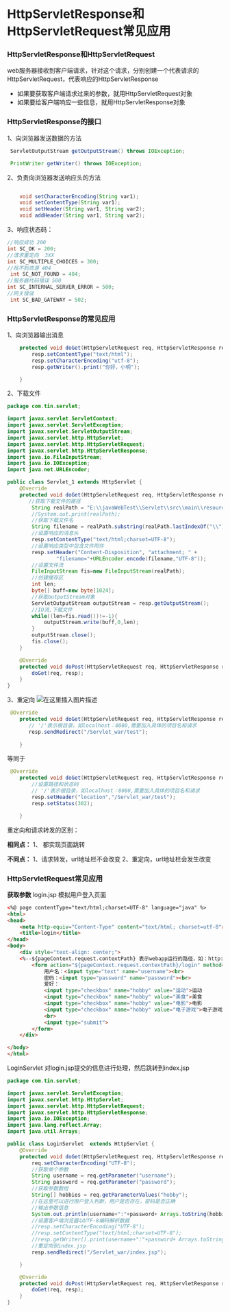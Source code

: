 # HttpServletResponse和HttpServletRequest常见应用

<!--more-->


### HttpServletResponse和HttpServletRequest
web服务器接收到客户端请求，针对这个请求，分别创建一个代表请求的HttpServletRequest，代表响应的HttpServletResponse

 - 如果要获取客户端请求过来的参数，就用HttpServletRequest对象
 - 如果要给客户端响应一些信息，就用HttpServletResponse对象
### HttpServletResponse的接口
1、向浏览器发送数据的方法

```java
 ServletOutputStream getOutputStream() throws IOException;

 PrintWriter getWriter() throws IOException;
```
2、负责向浏览器发送响应头的方法

```java

    void setCharacterEncoding(String var1);
    void setContentType(String var1);
    void setHeader(String var1, String var2);
    void addHeader(String var1, String var2);
```
3、响应状态码：

```java
//响应成功 200
int SC_OK = 200;
//请求重定向  3XX
int SC_MULTIPLE_CHOICES = 300;
//找不到资源 404
 int SC_NOT_FOUND = 404;
//服务器代码错误 500
int SC_INTERNAL_SERVER_ERROR = 500;
//网关错误
 int SC_BAD_GATEWAY = 502;
```
### HttpServletResponse的常见应用
1、向浏览器输出消息

```java
    protected void doGet(HttpServletRequest req, HttpServletResponse resp) throws ServletException, IOException {
        resp.setContentType("text/html");
        resp.setCharacterEncoding("utf-8");
        resp.getWriter().print("你好，小明");

    }
```
2、下载文件
```java
package com.tin.servlet;

import javax.servlet.ServletContext;
import javax.servlet.ServletException;
import javax.servlet.ServletOutputStream;
import javax.servlet.http.HttpServlet;
import javax.servlet.http.HttpServletRequest;
import javax.servlet.http.HttpServletResponse;
import java.io.FileInputStream;
import java.io.IOException;
import java.net.URLEncoder;

public class Servlet_1 extends HttpServlet {
    @Override
    protected void doGet(HttpServletRequest req, HttpServletResponse resp) throws ServletException, IOException {
       //获取下载文件的路径
        String realPath = "E:\\javaWebTest\\Servlet\\src\\main\\resources\\风景.png";
        //System.out.print(realPath);
        //获取下载文件名
        String filename = realPath.substring(realPath.lastIndexOf("\\") + 1);
        //设置响应的消息头
        resp.setContentType("text/html;charset=UTF-8");
        //设置响应类型中包含文件附件
        resp.setHeader("Content-Disposition", "attachment; " +
                "filename="+URLEncoder.encode(filename,"UTF-8"));
        //设置文件流
        FileInputStream fis=new FileInputStream(realPath);
        //创建缓存区
        int len;
        byte[] buff=new byte[1024];
        //获取outputStream对象
        ServletOutputStream outputStream = resp.getOutputStream();
        //IO流,下载文件
        while((len=fis.read())!=-1){
            outputStream.write(buff,0,len);
        }
        outputStream.close();
        fis.close();
    }

    @Override
    protected void doPost(HttpServletRequest req, HttpServletResponse resp) throws ServletException, IOException {
        doGet(req, resp);
    }
}

```

 3、重定向
 ![在这里插入图片描述](https://img-blog.csdnimg.cn/20201223124404432.png?x-oss-process=image/watermark,type_ZmFuZ3poZW5naGVpdGk,shadow_10,text_aHR0cHM6Ly9ibG9nLmNzZG4ubmV0L3FxXzQxMTE2MDI3,size_16,color_FFFFFF,t_70#pic_center)
```java
 @Override
    protected void doGet(HttpServletRequest req, HttpServletResponse resp) throws ServletException, IOException {
       // '/'表示根目录，如localhost：8080,需要加入具体的项目名和请求
       resp.sendRedirect("/Servlet_war/test");
       
    }
```
等同于

```java
 @Override
    protected void doGet(HttpServletRequest req, HttpServletResponse resp) throws ServletException, IOException {
        //设置路径和状态码
        // '/'表示根目录，如localhost：8080,需要加入具体的项目名和请求
        resp.setHeader("location","/Servlet_war/test");
        resp.setStatus(302);

    }
```
重定向和请求转发的区别：

 **相同点：**
 		1、 都实现页面跳转
 		
**不同点：**
 		1、请求转发，url地址栏不会改变
 		2、重定向，url地址栏会发生改变
### HttpServletRequest常见应用
**获取参数**
login.jsp 模拟用户登入页面
```html
<%@ page contentType="text/html;charset=UTF-8" language="java" %>
<html>
<head>
    <meta http-equiv="Content-Type" content="text/html; charset=utf-8">
    <title>login</title>
</head>
<body>
    <div style="text-align: center;">
    <%--${pageContext.request.contextPath} 表示webapp运行的路径，如：http://localhost:8080/Servlet_war --%>
        <form action="${pageContext.request.contextPath}/login" method="post">
            用户名：<input type="text" name="username"><br>
            密码：<input type="password" name="password"><br>
            爱好：
            <input type="checkbox" name="hobby" value="运动">运动
            <input type="checkbox" name="hobby" value="美食">美食
            <input type="checkbox" name="hobby" value="电影">电影
            <input type="checkbox" name="hobby" value="电子游戏">电子游戏
            <br>
            <input type="submit">
        </form>
    </div>

</body>
</html>

```
LoginServlet 对login.jsp提交的信息进行处理，然后跳转到index.jsp

```java
package com.tin.servlet;

import javax.servlet.ServletException;
import javax.servlet.http.HttpServlet;
import javax.servlet.http.HttpServletRequest;
import javax.servlet.http.HttpServletResponse;
import java.io.IOException;
import java.lang.reflect.Array;
import java.util.Arrays;

public class LoginServlet  extends HttpServlet {
    @Override
    protected void doGet(HttpServletRequest req, HttpServletResponse resp) throws ServletException, IOException {
        req.setCharacterEncoding("UTF-8");
        //获取单个参数
        String username = req.getParameter("username");
        String password = req.getParameter("password");
        //获取参数数组
        String[] hobbies = req.getParameterValues("hobby");
        //在这里可以进行用户登入判断，用户是否存在，密码是否正确
        //输出参数信息
        System.out.println(username+":"+password+ Arrays.toString(hobbies));
        //设置客户端浏览器以UTF-8编码解析数据
        //resp.setCharacterEncoding("UTF-8");
        //resp.setContentType("text/html;charset=UTF-8");
        //resp.getWriter().print(username+":"+password+ Arrays.toString(hobbies));
        //重定向到index.jsp
        resp.sendRedirect("/Servlet_war/index.jsp");

    }

    @Override
    protected void doPost(HttpServletRequest req, HttpServletResponse resp) throws ServletException, IOException {
        doGet(req, resp);
    }
}

```


